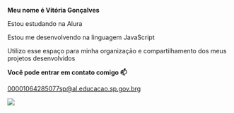 **Meu nome é Vitória Gonçalves**

Estou estudando na Alura

Estou me desenvolvendo na linguagem JavaScript

Utilizo esse espaço para minha organização e compartilhamento dos meus projetos desenvolvidos

**Você pode entrar em contato comigo 📫**

00001064285077sp@al.educacao.sp.gov.brg

![](https://media1.tenor.com/m/Q6rgr_3z9W0AAAAC/kiss.gif)
